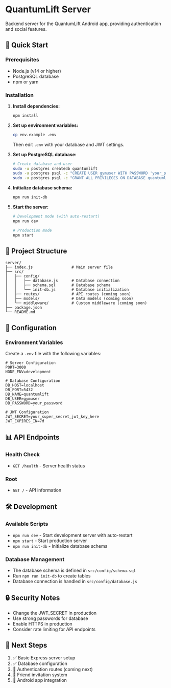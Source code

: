 # QuantumLift Server

Backend server for the QuantumLift Android app, providing authentication and social features.

## 🚀 Quick Start

### Prerequisites
- Node.js (v14 or higher)
- PostgreSQL database
- npm or yarn

### Installation

1. **Install dependencies:**
   ```bash
   npm install
   ```

2. **Set up environment variables:**
   ```bash
   cp env.example .env
   ```
   Then edit `.env` with your database and JWT settings.

3. **Set up PostgreSQL database:**
   ```bash
   # Create database and user
   sudo -u postgres createdb quantumlift
   sudo -u postgres psql -c "CREATE USER gymuser WITH PASSWORD 'your_password';"
   sudo -u postgres psql -c "GRANT ALL PRIVILEGES ON DATABASE quantumlift TO gymuser;"
   ```

4. **Initialize database schema:**
   ```bash
   npm run init-db
   ```

5. **Start the server:**
   ```bash
   # Development mode (with auto-restart)
   npm run dev
   
   # Production mode
   npm start
   ```

## 📁 Project Structure

```
server/
├── index.js                 # Main server file
├── src/
│   ├── config/
│   │   ├── database.js      # Database connection
│   │   ├── schema.sql       # Database schema
│   │   └── init-db.js       # Database initialization
│   ├── routes/              # API routes (coming soon)
│   ├── models/              # Data models (coming soon)
│   └── middleware/          # Custom middleware (coming soon)
├── package.json
└── README.md
```

## 🔧 Configuration

### Environment Variables

Create a `.env` file with the following variables:

```env
# Server Configuration
PORT=3000
NODE_ENV=development

# Database Configuration
DB_HOST=localhost
DB_PORT=5432
DB_NAME=quantumlift
DB_USER=gymuser
DB_PASSWORD=your_password

# JWT Configuration
JWT_SECRET=your_super_secret_jwt_key_here
JWT_EXPIRES_IN=7d
```

## 📊 API Endpoints

### Health Check
- `GET /health` - Server health status

### Root
- `GET /` - API information

## 🛠️ Development

### Available Scripts
- `npm run dev` - Start development server with auto-restart
- `npm start` - Start production server
- `npm run init-db` - Initialize database schema

### Database Management
- The database schema is defined in `src/config/schema.sql`
- Run `npm run init-db` to create tables
- Database connection is handled in `src/config/database.js`

## 🔒 Security Notes

- Change the JWT_SECRET in production
- Use strong passwords for database
- Enable HTTPS in production
- Consider rate limiting for API endpoints

## 📝 Next Steps

1. ✅ Basic Express server setup
2. ✅ Database configuration
3. 🔄 Authentication routes (coming next)
4. 🔄 Friend invitation system
5. 🔄 Android app integration 